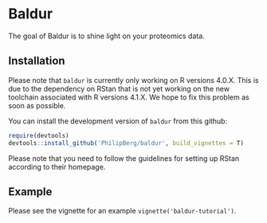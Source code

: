 
<!-- README.md is generated from README.Rmd. Please edit that file -->

# Baldur

The goal of Baldur is to shine light on your proteomics data.

## Installation

Please note that `baldur` is currently only working on R versions 4.0.X.
This is due to the dependency on RStan that is not yet working on the
new toolchain associated with R versions 4.1.X. We hope to fix this
problem as soon as possible.

You can install the development version of `baldur` from this github:

``` r
require(devtools)
devtools::install_github('PhilipBerg/baldur', build_vignettes = T)
```

Please note that you need to follow the guidelines for setting up RStan
according to their homepage.

## Example

Please see the vignette for an example `vignette('baldur-tutorial')`.
